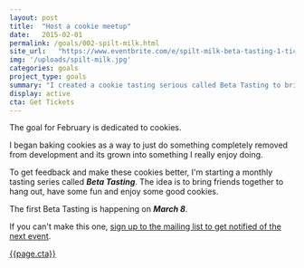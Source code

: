 ```yaml
---
layout: post
title:  "Host a cookie meetup"
date:   2015-02-01
permalink: /goals/002-spilt-milk.html
site_url:   "https://www.eventbrite.com/e/spilt-milk-beta-tasting-1-tickets-5659271032"
img: '/uploads/spilt-milk.jpg'
categories: goals
project_type: goals
summary: "I created a cookie tasting serious called Beta Tasting to brings friends and cookies together."
display: active
cta: Get Tickets
---
```

The goal for February is dedicated to cookies.

I began baking cookies as a way to just do something completely removed from development and its grown into something  I really enjoy doing.

To get feedback and make these cookies better, I'm starting a monthly tasting series called ***Beta Tasting***. The idea is to bring friends together to hang out, have some fun and enjoy some good cookies.

The first Beta Tasting is happening on ***March 8***.

If you can't make this one, <a href="http://pbj.im/spiltmilksignup" target="_blank">sign up to the mailing list to get notified of the next event</a>.

<a href="{{page.site_url}}" class="btn btn-project" target="_blank">{{page.cta}}</a>
